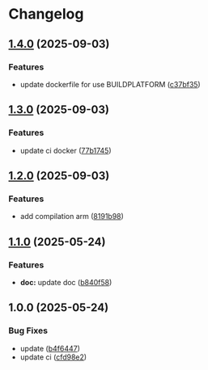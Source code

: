 # Changelog

## [1.4.0](https://github.com/edalferes/terraform-mcp-server-sse/compare/v1.3.0...v1.4.0) (2025-09-03)


### Features

* update dockerfile for use BUILDPLATFORM ([c37bf35](https://github.com/edalferes/terraform-mcp-server-sse/commit/c37bf354a92580a35bd86d5c5427934fcb7f19e1))

## [1.3.0](https://github.com/edalferes/terraform-mcp-server-sse/compare/v1.2.0...v1.3.0) (2025-09-03)


### Features

* update ci docker ([77b1745](https://github.com/edalferes/terraform-mcp-server-sse/commit/77b174523ab21d31bfb90eb7ddbfa0c6a75313d1))

## [1.2.0](https://github.com/edalferes/terraform-mcp-server-sse/compare/v1.1.0...v1.2.0) (2025-09-03)


### Features

* add compilation arm ([8191b98](https://github.com/edalferes/terraform-mcp-server-sse/commit/8191b98d9165a91e4d7d854126ca46addeb458d1))

## [1.1.0](https://github.com/edalferes/terraform-mcp-server-sse/compare/v1.0.0...v1.1.0) (2025-05-24)


### Features

* **doc:** update doc ([b840f58](https://github.com/edalferes/terraform-mcp-server-sse/commit/b840f58ac16aa4c77032deda3f59b75a40307b79))

## 1.0.0 (2025-05-24)


### Bug Fixes

* update ([b4f6447](https://github.com/edalferes/terraform-mcp-server-sse/commit/b4f64478f9b5edb628aec44398066d19074c4404))
* update ci ([cfd98e2](https://github.com/edalferes/terraform-mcp-server-sse/commit/cfd98e23b34946d8d1d0e2ad4e201826d37450d7))
